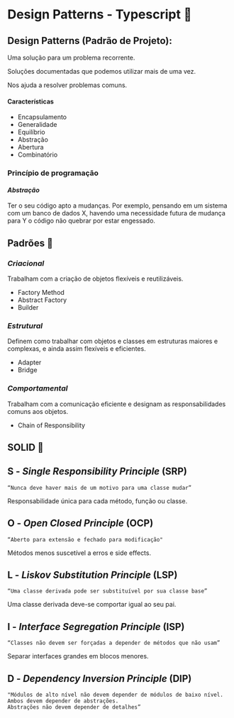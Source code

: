 # Design Patterns - Typescript :brain:

## Design Patterns (Padrão de Projeto): 

Uma solução para um problema recorrente.

Soluções documentadas que podemos utilizar mais de uma vez.

Nos ajuda a resolver problemas comuns.

#### Características

- Encapsulamento
- Generalidade
- Equilíbrio
- Abstração 
- Abertura
- Combinatório

### Princípio de programação

#### _Abstração_

Ter o seu código apto a mudanças. Por exemplo, pensando em um sistema com um banco de dados X, havendo uma necessidade futura de mudança para Y o código não quebrar por estar engessado.

## Padrões :game_die:

### _Criacional_
Trabalham com a criação de objetos flexíveis e reutilizáveis.

- Factory Method
- Abstract Factory
- Builder

### _Estrutural_
Definem como trabalhar com objetos e classes em estruturas maiores e complexas, e ainda assim flexíveis e eficientes.

- Adapter
- Bridge

### _Comportamental_
Trabalham com a comunicação eficiente e designam as responsabilidades comuns aos objetos.

- Chain of Responsibility

## SOLID 	:repeat:

## S - _Single Responsibility Principle_ (SRP)
 ```
 “Nunca deve haver mais de um motivo para uma classe mudar”
 ```

Responsabilidade única para cada método, função ou classe.

## O - _Open Closed Principle_ (OCP)
```
“Aberto para extensão e fechado para modificação"
```

Métodos menos suscetível a erros e side effects.

## L - _Liskov Substitution Principle_ (LSP)
```
“Uma classe derivada pode ser substituível por sua classe base”
```

Uma classe derivada deve-se comportar igual ao seu pai.

## I - _Interface Segregation Principle_ (ISP)
```
“Classes não devem ser forçadas a depender de métodos que não usam”
```

Separar interfaces grandes em blocos menores.

## D - _Dependency Inversion Principle_ (DIP)
```
"Módulos de alto nível não devem depender de módulos de baixo nível.
Ambos devem depender de abstrações.
Abstrações não devem depender de detalhes”
```
